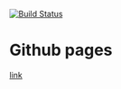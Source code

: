 [![Build Status](https://travis-ci.org/akiicat/akiicat.github.io.svg?branch=master)](https://travis-ci.org/akiicat/akiicat.github.io)

# Github pages
[link](https://akiicat.github.io)
